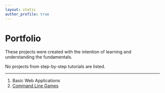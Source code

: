 ```yaml
---
layout: static
author_profile: true
---
```


# Portfolio

These projects were created with the intention of learning and understanding the fundamentals.

No projects from step-by-step tutorials are listed.

___

1. Basic Web Applications
2. [Command Line Games](/command-line-games)
